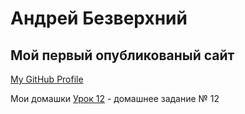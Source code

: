 # Андрей Безверхний
## Мой первый опубликованый сайт
 
[My GitHub Profile](https://github.com/AndreyBezverkhnii "Мой профиль GitHub")

Мои домашки
[Урок 12](https://andreybezverkhnii.github.io/src/ "Домашка") - домашнее задание № 12
